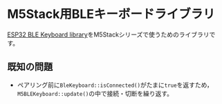 # M5Stack用BLEキーボードライブラリ

[ESP32 BLE Keyboard library](https://github.com/T-vK/ESP32-BLE-Keyboard)をM5Stackシリーズで使うためのライブラリです。

## 既知の問題

- ペアリング前に`BleKeyboard::isConnected()`がたまに`true`を返すため，`M5BLEKeyboard::update()`の中で接続・切断を繰り返す。
